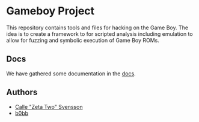 # Gameboy Project

This repository contains tools and files for hacking on the Game Boy.
The idea is to create a framework to for scripted analysis including emulation to allow for fuzzing and symbolic execution of Game Boy ROMs.

## Docs

We have gathered some documentation in the [docs](/docs/docs.md).

## Authors

- [Calle "Zeta Two" Svensson](https://github.com/ZetaTwo)
- [b0bb](https://github.com/0xb0bb)
